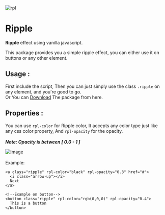 ![rpl](https://github.com/WuToDo/Ripple/assets/75528637/136ddedd-8924-48f6-9759-80020e1aff81)

# Ripple
**Ripple** effect using vanilla javascript.

This package provides you a simple ripple effect, you can either use it on buttons or any other element.
<br/>

## Usage :
First include the script,
Then you can just simply use the class `.ripple` on any element, and you're good to go.
<br/>
Or You can [Download](https://github.com/WuToDo/Ripple/archive/refs/heads/main.zip) The package from here.

## Properties :
You can use `rpl-color` for Ripple color, It accepts any color type just like any css color property,
And `rpl-opacity` for the opacity.
<br />
<br />
***Note: Opacity is between [ 0.0 - 1 ]***

![image](https://github.com/WuToDo/Ripple/assets/75528637/5acf7a6e-133c-4639-aa3d-8a099371b5be)
<br/>
<br/>
Example:
<br/>
```
<a class="ripple" rpl-color="black" rpl-opacity="0.3" href="#">
  <i class="arrow-up"></i>
  Next
</a>

<!--Example on button-->
<button class="ripple" rpl-color="rgb(0,0,0)" rpl-opacity="0.4">
  This is a button
</button>
```
